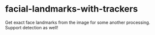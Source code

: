 # facial-landmarks-with-trackers
Get exact face landmarks from the image for some another processing. Support detection as well!
